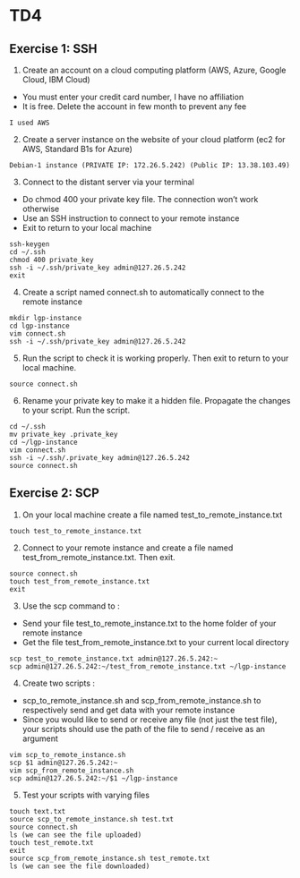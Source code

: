 
# TD4
## Exercise 1: SSH
1. Create an account on a cloud computing platform (AWS, Azure, Google Cloud, IBM Cloud)<br>
- You must enter your credit card number, I have no affiliation
- It is free. Delete the account in few month to prevent any fee
```
I used AWS
```
2. Create a server instance on the website of your cloud platform (ec2 for AWS, Standard B1s for Azure)
```
Debian-1 instance (PRIVATE IP: 172.26.5.242) (Public IP: 13.38.103.49)
```
3. Connect to the distant server via your terminal
- Do chmod 400 your private key file. The connection won’t work otherwise
- Use an SSH instruction to connect to your remote instance
- Exit to return to your local machine
```
ssh-keygen
cd ~/.ssh
chmod 400 private_key
ssh -i ~/.ssh/private_key admin@127.26.5.242
exit
```
4. Create a script named connect.sh to automatically connect to the remote instance
```
mkdir lgp-instance
cd lgp-instance
vim connect.sh
ssh -i ~/.ssh/private_key admin@127.26.5.242
```
5. Run the script to check it is working properly. Then exit to return to your local machine.
```
source connect.sh
```
6. Rename your private key to make it a hidden file. Propagate the changes to your script. Run the script.
```
cd ~/.ssh
mv private_key .private_key
cd ~/lgp-instance
vim connect.sh
ssh -i ~/.ssh/.private_key admin@127.26.5.242
source connect.sh
```

## Exercise 2: SCP
1. On your local machine create a file named test_to_remote_instance.txt
```
touch test_to_remote_instance.txt
```
2. Connect to your remote instance and create a file named test_from_remote_instance.txt. Then exit.
```
source connect.sh
touch test_from_remote_instance.txt
exit
```
3. Use the scp command to :
- Send your file test_to_remote_instance.txt to the home folder of your remote instance
- Get the file test_from_remote_instance.txt to your current local directory
```
scp test_to_remote_instance.txt admin@127.26.5.242:~
scp admin@127.26.5.242:~/test_from_remote_instance.txt ~/lgp-instance
```
4. Create two scripts :
- scp_to_remote_instance.sh and scp_from_remote_instance.sh to respectively send and get data with your remote instance
- Since you would like to send or receive any file (not just the test file), your scripts should use the path of the file to send / receive as an argument
```
vim scp_to_remote_instance.sh
scp $1 admin@127.26.5.242:~
vim scp_from_remote_instance.sh
scp admin@127.26.5.242:~/$1 ~/lgp-instance
```
5. Test your scripts with varying files
```
touch text.txt
source scp_to_remote_instance.sh test.txt
source connect.sh
ls (we can see the file uploaded)
touch test_remote.txt
exit
source scp_from_remote_instance.sh test_remote.txt
ls (we can see the file downloaded)
```
